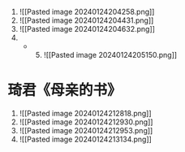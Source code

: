 1) ![[Pasted image 20240124204258.png]]
2) ![[Pasted image 20240124204431.png]]
3) ![[Pasted image 20240124204632.png]]
4) + 5) ![[Pasted image 20240124205150.png]]

# 琦君《母亲的书》
1) ![[Pasted image 20240124212818.png]]
3) ![[Pasted image 20240124212930.png]]
4) ![[Pasted image 20240124212953.png]]
5) ![[Pasted image 20240124213134.png]]